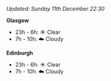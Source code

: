 *Updated: Sunday 11th December 22:30*

**Glasgow**

* 23h - 6h: :sunny: Clear
* 7h - 10h: :cloud: Cloudy

**Edinburgh**

* 23h - 6h: :sunny: Clear
* 7h - 10h: :cloud: Cloudy
